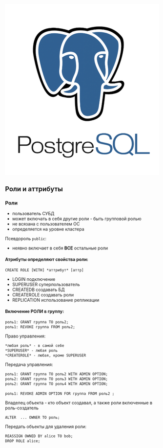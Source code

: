 ![PostgreSQL](../../img/postgresql.png)

## Роли и аттрибуты

### Роли
 * пользователь СУБД
 * может включать в себя другие роли - быть групповой ролью
 * не всязана с пользователем ОС
 * определяется на уровне кластера

Псевдороль `public`:  
 * неявно включает в себя **ВСЕ** остальные роли

 #### Атрибуты  определяют свойства роли:
 ```
 CREATE ROLE [WITH] *аттрибут* [аттр]
 ```

 * LOGIN        подключение
 * SUPERUSER    суперпользователь
 * CREATEDB     создавать БД
 * CREATEROLE   создавать роли
 * REPLICATION  использование репликации


 #### Включение РОЛИ в группу:
 ```
 роль1: GRANT группа TO роль2;
 роль1: REVOKE группа FROM роль2;
```

 Право управления:
 ```
 *любая роль* - в самой себе
 *SUPERUSER* - любая роль
 *CREATEROLE* - любая, кроме SUPERUSER
```

 Передача управления:
```
роль1: GRANT группа TO роль2 WITH ADMIN OPTION;
роль2: GRANT группа TO роль3 WITH ADMIN OPTION;
роль2: GRANT группа TO роль4 WITH ADMIN OPTION;

роль1: REVOKE ADMIN OPTION FOR группа FROM роль2 ;
```

Владелец объекта - кто объект создавал, а  также роли включенные в роль-создатель
```
ALTER  ... OWNER TO роль;
```

Передать объекты для удаления роли:
```
REASSIGN OWNED BY alice TO bob;
DROP ROLE alice;
```
